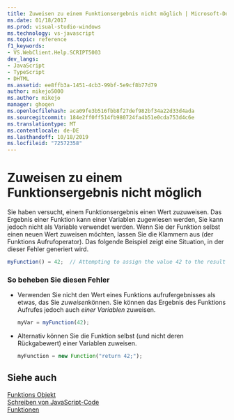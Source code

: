 ```yaml
---
title: Zuweisen zu einem Funktionsergebnis nicht möglich | Microsoft-Dokumentation
ms.date: 01/18/2017
ms.prod: visual-studio-windows
ms.technology: vs-javascript
ms.topic: reference
f1_keywords:
- VS.WebClient.Help.SCRIPT5003
dev_langs:
- JavaScript
- TypeScript
- DHTML
ms.assetid: ee8ffb3a-1451-4cb3-99bf-5e9cf8b77d79
author: mikejo5000
ms.author: mikejo
manager: ghogen
ms.openlocfilehash: aca09fe3b516fbb8f27def982bf34a22d33d4ada
ms.sourcegitcommit: 184e2ff0ff514fb980724fa4b51e0cda753d4c6e
ms.translationtype: MT
ms.contentlocale: de-DE
ms.lasthandoff: 10/18/2019
ms.locfileid: "72572358"
---
```

# <a name="cannot-assign-to-a-function-result"></a>Zuweisen zu einem Funktionsergebnis nicht möglich
Sie haben versucht, einem Funktionsergebnis einen Wert zuzuweisen. Das Ergebnis einer Funktion kann einer Variablen zugewiesen werden, Sie kann jedoch nicht als Variable verwendet werden. Wenn Sie der Funktion selbst einen neuen Wert zuweisen möchten, lassen Sie die Klammern aus (der Funktions Aufrufoperator). Das folgende Beispiel zeigt eine Situation, in der dieser Fehler generiert wird.  
  
```js
myFunction() = 42;  // Attempting to assign the value 42 to the result of the function call.  
```  
  
### <a name="to-correct-this-error"></a>So beheben Sie diesen Fehler  
  
- Verwenden Sie nicht den Wert eines Funktions aufrufergebnisses als etwas, das Sie *zuweisen*können. Sie können das Ergebnis des Funktions Aufrufes jedoch auch *einer Variablen* zuweisen.  
  
    ```JavaScript  
    myVar = myFunction(42);  
    ```  
  
- Alternativ können Sie die Funktion selbst (und nicht deren Rückgabewert) einer Variablen zuweisen.  
  
    ```JavaScript  
    myFunction = new Function("return 42;");  
    ```  
  
## <a name="see-also"></a>Siehe auch  
 [Funktions Objekt](../../javascript/reference/function-object-javascript.md)    
 [Schreiben von JavaScript-Code](../../javascript/writing-javascript-code.md)    
 [Funktionen](../../javascript/functions-javascript.md)